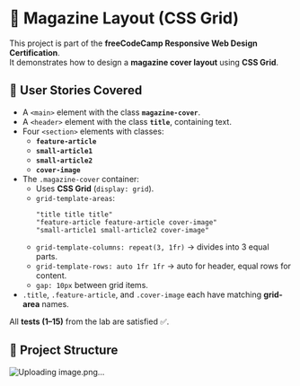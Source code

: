 # 📰 Magazine Layout (CSS Grid)

This project is part of the **freeCodeCamp Responsive Web Design Certification**.  
It demonstrates how to design a **magazine cover layout** using **CSS Grid**.

## 🎯 User Stories Covered
- A `<main>` element with the class **`magazine-cover`**.
- A `<header>` element with the class **`title`**, containing text.
- Four `<section>` elements with classes:
  - **`feature-article`**
  - **`small-article1`**
  - **`small-article2`**
  - **`cover-image`**
- The `.magazine-cover` container:
  - Uses **CSS Grid** (`display: grid`).
  - `grid-template-areas`:
    ```
    "title title title"
    "feature-article feature-article cover-image"
    "small-article1 small-article2 cover-image"
    ```
  - `grid-template-columns: repeat(3, 1fr)` → divides into 3 equal parts.
  - `grid-template-rows: auto 1fr 1fr` → auto for header, equal rows for content.
  - `gap: 10px` between grid items.
- `.title`, `.feature-article`, and `.cover-image` each have matching **grid-area** names.

All **tests (1–15)** from the lab are satisfied ✅.

## 📂 Project Structure

![Uploading image.png…]()
